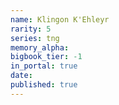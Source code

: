```yaml
---
name: Klingon K'Ehleyr
rarity: 5
series: tng
memory_alpha:
bigbook_tier: -1
in_portal: true
date:
published: true
---
```



